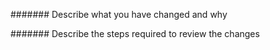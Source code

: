 ####### Describe what you have changed and why




####### Describe the steps required to review the changes
